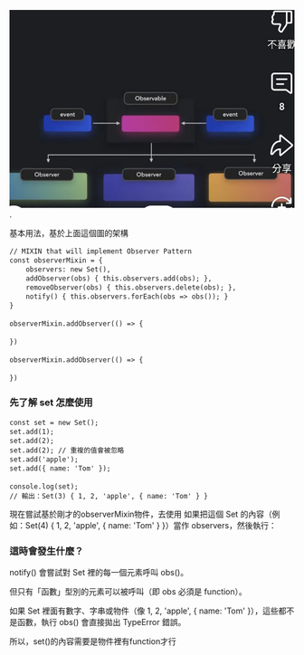 
![observer pattern 示意圖](https://github.com/Vic428-human/Interview-question-memo/blob/4616c1eb67f8d9aef2294d44f6becda2c905b79b/JavaScript/Screenshot_2025-05-17-16-11-12-051_com.google.android.youtube-edit.jpg).


基本用法，基於上面這個圖的架構

```
// MIXIN that will implement Observer Pattern
const observerMixin = {
    observers: new Set(),
    addObserver(obs) { this.observers.add(obs); },
    removeObserver(obs) { this.observers.delete(obs); },
    notify() { this.observers.forEach(obs => obs()); }
}

observerMixin.addObserver(() => {

})

observerMixin.addObserver(() => {

})

```

### 先了解 set 怎麼使用

```
const set = new Set();
set.add(1);
set.add(2);
set.add(2); // 重複的值會被忽略
set.add('apple');
set.add({ name: 'Tom' });

console.log(set); 
// 輸出：Set(3) { 1, 2, 'apple', { name: 'Tom' } }
```

現在嘗試基於剛才的observerMixin物件，去使用
如果把這個 Set 的內容（例如：Set(4) { 1, 2, 'apple', { name: 'Tom' } }）當作 observers，然後執行：

### 這時會發生什麼？

notify() 會嘗試對 Set 裡的每一個元素呼叫 obs()。

但只有「函數」型別的元素可以被呼叫（即 obs 必須是 function）。

如果 Set 裡面有數字、字串或物件（像 1, 2, 'apple', { name: 'Tom' }），這些都不是函數，執行 obs() 會直接拋出 TypeError 錯誤。

所以，set()的內容需要是物件裡有function才行

